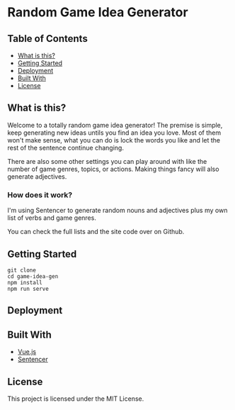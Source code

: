 # Random Game Idea Generator

## Table of Contents

* [What is this?](#what-is-this?)
* [Getting Started](#getting-started)
* [Deployment](#deployment)
* [Built With](#built-with)
* [License](#license)

## What is this?

Welcome to a totally random game idea generator!
The premise is simple, keep generating new ideas untils you find an idea you love. Most of them won't make sense, what you can do is lock the words you like and let the rest of the sentence continue changing.

There are also some other settings you can play around with like the number of game genres, topics, or actions. Making things fancy will also generate adjectives.

### How does it work?

I'm using Sentencer to generate random nouns and adjectives plus my own list of verbs and game genres.

You can check the full lists and the site code over on Github.

## Getting Started

```
git clone
cd game-idea-gen
npm install
npm run serve
```

## Deployment

## Built With

* [Vue.js](https://vuejs.org)
* [Sentencer](http://kylestetz.github.io/Sentencer/)

## License

This project is licensed under the MIT License.
